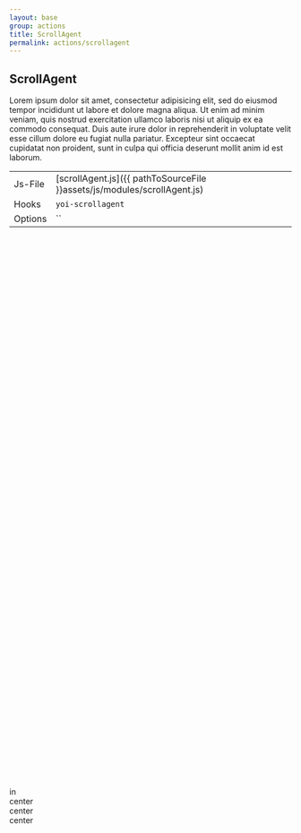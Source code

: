 ```yaml
---
layout: base
group: actions
title: ScrollAgent
permalink: actions/scrollagent
---
```


## ScrollAgent

<p class="intro">Lorem ipsum dolor sit amet, consectetur adipisicing elit, sed do eiusmod tempor incididunt ut labore et dolore magna aliqua. Ut enim ad minim veniam, quis nostrud exercitation ullamco laboris nisi ut aliquip ex ea commodo consequat. Duis aute irure dolor in reprehenderit in voluptate velit esse cillum dolore eu fugiat nulla pariatur. Excepteur sint occaecat cupidatat non proident, sunt in culpa qui officia deserunt mollit anim id est laborum.</p>

|         |                                                                          |
| -       | -                                                                        |
| Js-File | [scrollAgent.js]({{ pathToSourceFile }}assets/js/modules/scrollAgent.js) |
| Hooks   | `yoi-scrollagent`                                                        |
| Options | ``                                                                       |

<div style="margin: 1000px 0;">
    <div class="p-4 bg-green-15 b-0 br tc-green-24 fw-bold m-b-2 h-10" yoi-scrollfx="in:fade-in; speed:slow;">in</div>
    <div class="p-4 bg-green-15 b-0 br tc-green-24 fw-bold m-b-2 h-10" yoi-scrollfx="center:flip-in-y; speed:slow;">center</div>
    <div class="p-4 bg-green-15 b-0 br tc-green-24 fw-bold m-b-2 h-10" yoi-scrollfx="center:slide-in-left; speed:slow;">center</div>
    <div class="p-4 bg-green-15 b-0 br tc-green-24 fw-bold m-b-2 h-10" yoi-scrollfx="center:slide-in-right; speed:slow;">center</div>
</div>